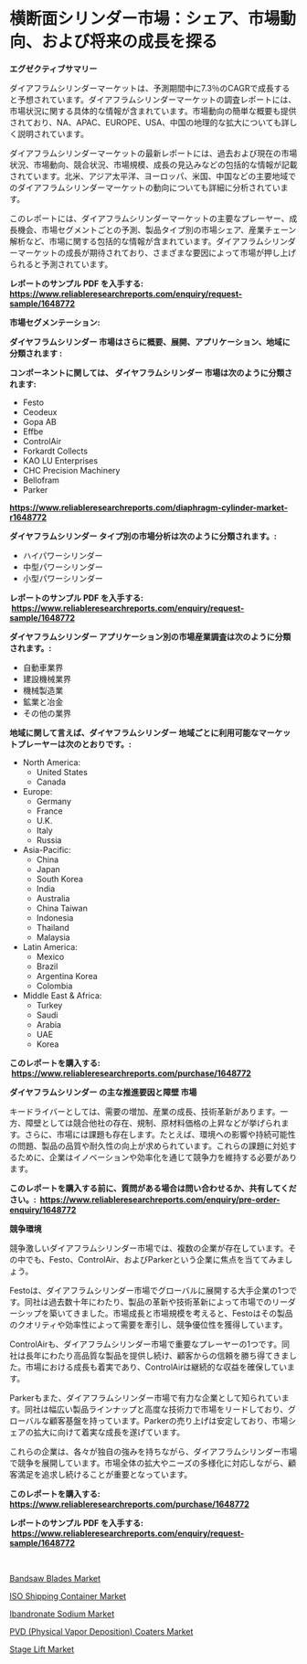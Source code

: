 <p><h1>横断面シリンダー市場：シェア、市場動向、および将来の成長を探る</h1></p><p><strong>エグゼクティブサマリー</strong></p>
<p><p>ダイアフラムシリンダーマーケットは、予測期間中に7.3％のCAGRで成長すると予想されています。ダイアフラムシリンダーマーケットの調査レポートには、市場状況に関する具体的な情報が含まれています。市場動向の簡単な概要も提供されており、NA、APAC、EUROPE、USA、中国の地理的な拡大についても詳しく説明されています。</p><p>ダイアフラムシリンダーマーケットの最新レポートには、過去および現在の市場状況、市場動向、競合状況、市場規模、成長の見込みなどの包括的な情報が記載されています。北米、アジア太平洋、ヨーロッパ、米国、中国などの主要地域でのダイアフラムシリンダーマーケットの動向についても詳細に分析されています。</p><p>このレポートには、ダイアフラムシリンダーマーケットの主要なプレーヤー、成長機会、市場セグメントごとの予測、製品タイプ別の市場シェア、産業チェーン解析など、市場に関する包括的な情報が含まれています。ダイアフラムシリンダーマーケットの成長が期待されており、さまざまな要因によって市場が押し上げられると予測されています。</p></p>
<p><strong>レポートのサンプル PDF を入手する: <a href="https://www.reliableresearchreports.com/enquiry/request-sample/1648772">https://www.reliableresearchreports.com/enquiry/request-sample/1648772</a></strong></p>
<p><strong>市場セグメンテーション:</strong></p>
<p><strong> ダイヤフラムシリンダー 市場はさらに概要、展開、アプリケーション、地域に分類されます :</strong></p>
<p><strong>コンポーネントに関しては、 ダイヤフラムシリンダー 市場は次のように分類されます: &nbsp;</strong></p>
<p><ul><li>Festo</li><li>Ceodeux</li><li>Gopa AB</li><li>Effbe</li><li>ControlAir</li><li>Forkardt Collects</li><li>KAO LU Enterprises</li><li>CHC Precision Machinery</li><li>Bellofram</li><li>Parker</li></ul></p>
<p><strong><a href="https://www.reliableresearchreports.com/diaphragm-cylinder-market-r1648772">https://www.reliableresearchreports.com/diaphragm-cylinder-market-r1648772</a></strong></p>
<p><strong> ダイヤフラムシリンダー タイプ別の市場分析は次のように分類されます。:</strong></p>
<p><ul><li>ハイパワーシリンダー</li><li>中型パワーシリンダー</li><li>小型パワーシリンダー</li></ul></p>
<p><strong>レポートのサンプル PDF を入手する: &nbsp;<a href="https://www.reliableresearchreports.com/enquiry/request-sample/1648772">https://www.reliableresearchreports.com/enquiry/request-sample/1648772</a></strong></p>
<p><strong> ダイヤフラムシリンダー アプリケーション別の市場産業調査は次のように分類されます。:</strong></p>
<p><ul><li>自動車業界</li><li>建設機械業界</li><li>機械製造業</li><li>鉱業と冶金</li><li>その他の業界</li></ul></p>
<p><strong>地域に関して言えば、ダイヤフラムシリンダー 地域ごとに利用可能なマーケットプレーヤーは次のとおりです。:</strong></p>
<p><ul>
    <li>
        North America:
        <ul>
            <li>United States</li>
            <li>Canada</li>
        </ul>
    </li>
    <li>
        Europe:
        <ul>
            <li>Germany</li>
            <li>France</li>
            <li>U.K.</li>
            <li>Italy</li>
            <li>Russia</li>
        </ul>
    </li>
    <li>
        Asia-Pacific:
        <ul>
            <li>China</li>
            <li>Japan</li>
            <li>South Korea</li>
            <li>India</li>
            <li>Australia</li>
            <li>China Taiwan</li>
            <li>Indonesia</li>
            <li>Thailand</li>
            <li>Malaysia</li>
        </ul>
    </li>
    <li>
        Latin America:
        <ul>
            <li>Mexico</li>
            <li>Brazil</li>
            <li>Argentina Korea</li>
            <li>Colombia</li>
        </ul>
    </li>
    <li>
        Middle East & Africa:
        <ul>
            <li>Turkey</li>
            <li>Saudi</li>
            <li>Arabia</li>
            <li>UAE</li>
            <li>Korea</li>
        </ul>
    </li>
    </ul></p>
<p><strong>このレポートを購入する: &nbsp;<a href="https://www.reliableresearchreports.com/purchase/1648772">https://www.reliableresearchreports.com/purchase/1648772</a></strong></p>
<p><strong>ダイヤフラムシリンダー の主な推進要因と障壁 市場</strong></p>
<p><p>キードライバーとしては、需要の増加、産業の成長、技術革新があります。一方、障壁としては競合他社の存在、規制、原材料価格の上昇などが挙げられます。さらに、市場には課題も存在します。たとえば、環境への影響や持続可能性の問題、製品の品質や耐久性の向上が求められています。これらの課題に対処するために、企業はイノベーションや効率化を通じて競争力を維持する必要があります。</p></p>
<p><strong>このレポートを購入する前に、質問がある場合は問い合わせるか、共有してください。:&nbsp; <a href="https://www.reliableresearchreports.com/enquiry/pre-order-enquiry/1648772">https://www.reliableresearchreports.com/enquiry/pre-order-enquiry/1648772</a></strong></p>
<p><strong>競争環境</strong></p>
<p><p>競争激しいダイアフラムシリンダー市場では、複数の企業が存在しています。その中でも、Festo、ControlAir、およびParkerという企業に焦点を当ててみましょう。</p><p>Festoは、ダイアフラムシリンダー市場でグローバルに展開する大手企業の1つです。同社は過去数十年にわたり、製品の革新や技術革新によって市場でのリーダーシップを築いてきました。市場成長と市場規模を考えると、Festoはその製品のクオリティや効率性によって需要を牽引し、競争優位性を獲得しています。</p><p>ControlAirも、ダイアフラムシリンダー市場で重要なプレーヤーの1つです。同社は長年にわたり高品質な製品を提供し続け、顧客からの信頼を勝ち得てきました。市場における成長も着実であり、ControlAirは継続的な収益を確保しています。</p><p>Parkerもまた、ダイアフラムシリンダー市場で有力な企業として知られています。同社は幅広い製品ラインナップと高度な技術力で市場をリードしており、グローバルな顧客基盤を持っています。Parkerの売り上げは安定しており、市場シェアの拡大に向けて着実な成長を遂げています。</p><p>これらの企業は、各々が独自の強みを持ちながら、ダイアフラムシリンダー市場で競争を展開しています。市場全体の拡大やニーズの多様化に対応しながら、顧客満足を追求し続けることが重要となっています。</p></p>
<p><strong>このレポートを購入する: &nbsp; <a href="https://www.reliableresearchreports.com/purchase/1648772">https://www.reliableresearchreports.com/purchase/1648772</a></strong></p>
<p><strong>レポートのサンプル PDF を入手する: &nbsp;<a href="https://www.reliableresearchreports.com/enquiry/request-sample/1648772">https://www.reliableresearchreports.com/enquiry/request-sample/1648772</a></strong><strong></strong></p>
<p>&nbsp;</p>
<p><p><a href="https://github.com/gdfhhhj/Market-Research-Report-List-4/blob/main/bandsaw-blades-market.md">Bandsaw Blades Market</a></p><p><a href="https://github.com/julyju69/Market-Research-Report-List-2/blob/main/iso-shipping-container-market.md">ISO Shipping Container Market</a></p><p><a href="https://issuu.com/reportprime-2/docs/ibandronate-sodium-market-size-2030.pptx">Ibandronate Sodium Market</a></p><p><a href="https://gentle-editor-9db.notion.site/PVD-Physical-Vapor-Deposition-Coaters-Market-Comprehensive-Assessment-by-Type-Application-and-G-efc8faed91ba407c9d046be27dd21ff3">PVD (Physical Vapor Deposition) Coaters Market</a></p><p><a href="https://view.publitas.com/reportprime-1/analyzing-stage-lift-market-global-industry-perspective-and-forecast-2024-to-2031/">Stage Lift Market</a></p></p>